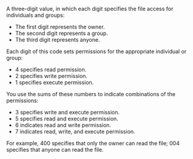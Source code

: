 A three-digit value, in which each digit specifies the file access for individuals and groups:

- The first digit represents the owner.
- The second digit represents a group.
- The third digit represents anyone.

Each digit of this code sets permissions for the appropriate individual or group:

- 4 specifies read permission.
- 2 specifies write permission.
- 1 specifies execute permission.

You use the sums of these numbers to indicate combinations of the permissions:

- 3 specifies write and execute permission.
- 5 specifies read and execute permission.
- 6 indicates read and write permission.
- 7 indicates read, write, and execute permission.

For example, 400 specifies that only the owner can read the file; 004 specifies that anyone can read the file.